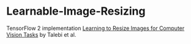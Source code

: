 # Learnable-Image-Resizing
TensorFlow 2 implementation [Learning to Resize Images for Computer Vision Tasks](https://arxiv.org/abs/2103.09950v1) by Talebi et al.
